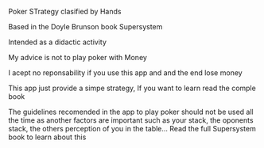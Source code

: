 Poker STrategy clasified by Hands

Based in the Doyle Brunson book Supersystem

Intended as a didactic activity

My advice is not to play poker with Money

I acept no reponsability if you use this app and and the end lose money

This app just provide a simpe strategy, If you want to learn read the comple book

The guidelines recomended in the app to play poker should not be used all the time as another factors are important such as your stack, the oponents stack, the others perception of you in the table... Read the full Supersystem book to learn about this

